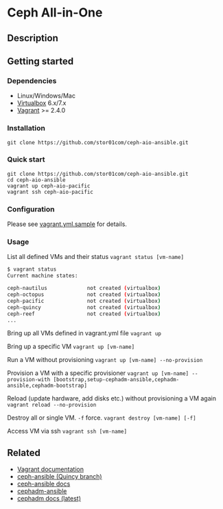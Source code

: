 # Ceph All-in-One

## Description

## Getting started

### Dependencies

* Linux/Windows/Mac
* [Virtualbox](https://www.virtualbox.org/wiki/Downloads) 6.x/7.x
* [Vagrant](https://developer.hashicorp.com/vagrant/install) >= 2.4.0

### Installation

```git clone https://github.com/stor01com/ceph-aio-ansible.git```

### Quick start

```
git clone https://github.com/stor01com/ceph-aio-ansible.git
cd ceph-aio-ansible
vagrant up ceph-aio-pacific
vagrant ssh ceph-aio-pacific
```


### Configuration

Please see [vagrant.yml.sample](vagrant.yml.sample) for details.

### Usage

List all defined VMs and their status
```vagrant status [vm-name]```

```bash
$ vagrant status
Current machine states:

ceph-nautilus             not created (virtualbox)
ceph-octopus              not created (virtualbox)
ceph-pacific              not created (virtualbox)
ceph-quincy               not created (virtualbox)
ceph-reef                 not created (virtualbox)
...
```

Bring up all VMs defined in vagrant.yml file
```vagrant up```

Bring up a specific VM
```vagrant up [vm-name]```

Run a VM without provisioning
```vagrant up [vm-name] --no-provision```

Provision a VM with a specific provisioner
```vagrant up [vm-name] --provision-with [bootstrap,setup-cephadm-ansible,cephadm-ansible,cephadm-bootstrap]```

Reload (update hardware, add disks etc.) without provisioning a VM again
```vagrant reload --no-provision```

Destroy all or single VM. `-f` force.
```vagrant destroy [vm-name] [-f]```

Access VM via ssh
```vagrant ssh [vm-name]```

## Related

- [Vagrant documentation](https://developer.hashicorp.com/vagrant/docs)
- [ceph-ansible (Quincy branch)](https://github.com/ceph/ceph-ansible/tree/stable-7.0)
- [ceph-ansible docs](https://docs.ceph.com/projects/ceph-ansible/en/latest/)
- [cephadm-ansible](https://github.com/ceph/cephadm-ansible)
- [cephadm docs (latest)](https://docs.ceph.com/en/latest/cephadm/)

<!--
sudo fallocate -l 2G /swapfile
sudo chmod 600 /swapfile
sudo mkswap /swapfile
sudo swapon /swapfile
sudo swapon --show
 -->
